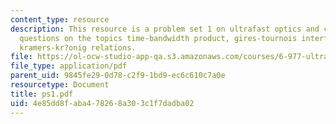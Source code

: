 ```yaml
---
content_type: resource
description: This resource is a problem set 1 on ultrafast optics and covers 3 problem
  questions on the topics time-bandwidth product, gires-tournois interferometer and
  kramers-kr?onig relations.
file: https://ol-ocw-studio-app-qa.s3.amazonaws.com/courses/6-977-ultrafast-optics-spring-2005/4e85dd8faba478268a303c1f7dadba02_ps1.pdf
file_type: application/pdf
parent_uid: 9845fe29-0d78-c2f9-1bd9-ec6c610c7a0e
resourcetype: Document
title: ps1.pdf
uid: 4e85dd8f-aba4-7826-8a30-3c1f7dadba02
---
```

